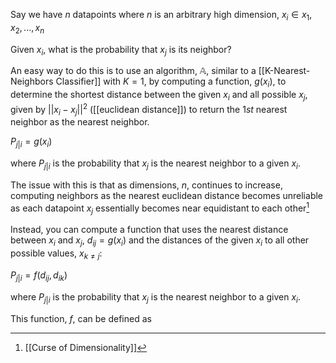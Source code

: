 Say we have $n$ datapoints where $n$ is an arbitrary high dimension, $x_i \in {x_1, x_2, ..., x_n}$

Given $x_i$, what is the probability that $x_j$ is its neighbor?

An easy way to do this is to use an algorithm, $\mathbb{A}$, similar to a [[K-Nearest-Neighbors Classifier]] with $K = 1$, by computing a function, $g(x_i)$, to determine the shortest distance between the given $x_i$ and all possible $x_j$, given by $||x_i - x_j||^2$ ([[euclidean distance]]) to return the $1st$ nearest neighbor as the nearest neighbor.

$P_{j|i} = g(x_i)$

where $P_{j|i}$ is the probability that $x_j$ is the nearest neighbor to a given $x_i$.

The issue with this is that as dimensions, $n$, continues to increase, computing neighbors as the nearest euclidean distance becomes unreliable as each datapoint $x_j$ essentially becomes near equidistant to each other[^1]

Instead, you can compute a function that uses the nearest distance between $x_i$ and $x_j$, $d_{ij} = g(x_i)$ and the distances of the given $x_i$ to all other possible values, $x_{k≠j}$:

$P_{j|i} = f(d_{ij}, d_{ik})$

where $P_{j|i}$ is the probability that $x_j$ is the nearest neighbor to a given $x_i$.

This function, $f$, can be defined as 

[^1]: [[Curse of Dimensionality]]